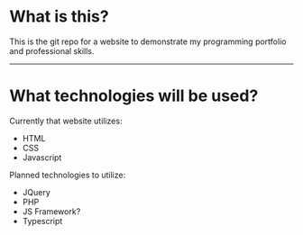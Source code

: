 # What is this?

This is the git repo for a website to demonstrate my programming portfolio and professional skills.

***

# What technologies will be used?

Currently that website utilizes:
-   HTML
-   CSS
-   Javascript

Planned technologies to utilize:
-   JQuery
-   PHP
-   JS Framework?
-   Typescript